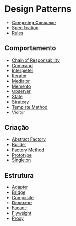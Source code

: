 # Design Patterns

- [Competing Consumer](https://docs.microsoft.com/pt-br/azure/architecture/patterns/competing-consumers)
- [Specification](https://en.wikipedia.org/wiki/Specification_pattern)
- [Rules](https://www.michael-whelan.net/rules-design-pattern/)

## Comportamento
- [Chain of Responsability](https://pt.wikipedia.org/wiki/Chain_of_Responsibility)
- [Command](https://pt.wikipedia.org/wiki/Command)
- [Interpreter](https://pt.wikipedia.org/wiki/Interpreter)
- [Iterator](https://pt.wikipedia.org/wiki/Iterador)
- [Mediator](https://pt.wikipedia.org/wiki/Mediator)
- [Memento](https://pt.wikipedia.org/wiki/Memento_(inform%C3%A1tica))
- [Observer](https://pt.wikipedia.org/wiki/Observer)
- [State](https://pt.wikipedia.org/wiki/State)
- [Strategy](https://pt.wikipedia.org/wiki/Strategy)
- [Template Method](https://pt.wikipedia.org/wiki/Template_Method)
- [Visitor](https://pt.wikipedia.org/wiki/Visitor_Pattern)

## Criação
- [Abstract Factory](https://pt.wikipedia.org/wiki/Abstract_Factory)
- [Builder](https://pt.wikipedia.org/wiki/Builder)
- [Factory Method](https://pt.wikipedia.org/wiki/Factory_Method)
- [Prototype](https://pt.wikipedia.org/wiki/Prototype)
- [Singleton](https://pt.wikipedia.org/wiki/Singleton)

## Estrutura
- [Adapter](https://pt.wikipedia.org/wiki/Adapter)
- [Bridge](https://pt.wikipedia.org/wiki/Bridge_(padr%C3%A3o_de_projeto_de_software))
- [Composite](https://pt.wikipedia.org/wiki/Composite)
- [Decorator](https://pt.wikipedia.org/wiki/Decorator)
- [Facade](https://pt.wikipedia.org/wiki/Fa%C3%A7ade)
- [Flyweight](https://pt.wikipedia.org/wiki/Flyweight)
- [Proxy](https://pt.wikipedia.org/wiki/Proxy_(padr%C3%B5es_de_projeto))
